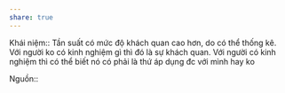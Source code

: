```yaml
---
share: true
---
```

Khái niệm:: 
Tần suất có mức độ khách quan cao hơn, do có thể thống kê. Với người ko có kinh nghiệm gì thì đó là sự khách quan. Với người có kinh nghiệm thì có thể biết nó có phải là thứ áp dụng đc với mình hay ko

Nguồn:: 